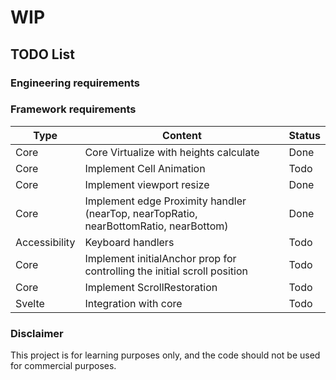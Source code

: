 # WIP
## TODO List

### Engineering requirements

### Framework requirements
| Type | Content | Status |
| ---- | ------- | ------ |
| Core | Core Virtualize with heights calculate | Done |
| Core | Implement Cell Animation | Todo |
| Core | Implement viewport resize | Done |
| Core | Implement edge Proximity handler (nearTop, nearTopRatio, nearBottomRatio, nearBottom) | Done |
| Accessibility | Keyboard handlers | Todo |
| Core | Implement initialAnchor prop for controlling the initial scroll position | Todo |
| Core | Implement ScrollRestoration | Todo |
| Svelte | Integration with core | Todo |

### Disclaimer
This project is for learning purposes only, and the code should not be used for commercial purposes.
